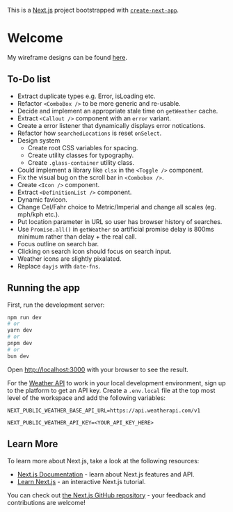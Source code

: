 This is a [Next.js](https://nextjs.org) project bootstrapped with [`create-next-app`](https://nextjs.org/docs/app/api-reference/cli/create-next-app).

# Welcome

My wireframe designs can be found [here](https://www.figma.com/design/yvqEr8D9NDUkNZAboKocYO/My-Brain-In-The-Form-Of-A-Figma-File?node-id=633-1066).

## To-Do list

- Extract duplicate types e.g. Error, isLoading etc.
- Refactor `<ComboBox />` to be more generic and re-usable.
- Decide and implement an appropriate stale time on `getWeather` cache.
- Extract `<Callout />` component with an `error` variant.
- Create a error listener that dynamically displays error notications.
- Refactor how `searchedLocations` is reset `onSelect`.
- Design system
  - Create root CSS variables for spacing.
  - Create utility classes for typography.
  - Create `.glass-container` utility class.
- Could implement a library like `clsx` in the `<Toggle />` component.
- Fix the visual bug on the scroll bar in `<Combobox />`.
- Create `<Icon />` component.
- Extract `<DefinitionList />` component.
- Dynamic favicon.
- Change Cel/Fahr choice to Metric/Imperial and change all scales (eg. mph/kph etc.).
- Put location parameter in URL so user has browser history of searches.
- Use `Promise.all()` in `getWeather` so artificial promise delay is 800ms minimum rather than delay + the real call.
- Focus outline on search bar.
- Clicking on search icon should focus on search input.
- Weather icons are slightly pixalated.
- Replace `dayjs` with `date-fns`.

## Running the app

First, run the development server:

```bash
npm run dev
# or
yarn dev
# or
pnpm dev
# or
bun dev
```

Open [http://localhost:3000](http://localhost:3000) with your browser to see the result.

For the [Weather API](https://www.weatherapi.com/) to work in your local development environment, sign up to the platform to get an API key. Create a `.env.local` file at the top most level of the workspace and add the following variables:

```
NEXT_PUBLIC_WEATHER_BASE_API_URL=https://api.weatherapi.com/v1

NEXT_PUBLIC_WEATHER_API_KEY=<YOUR_API_KEY_HERE>
```

## Learn More

To learn more about Next.js, take a look at the following resources:

- [Next.js Documentation](https://nextjs.org/docs) - learn about Next.js features and API.
- [Learn Next.js](https://nextjs.org/learn) - an interactive Next.js tutorial.

You can check out [the Next.js GitHub repository](https://github.com/vercel/next.js) - your feedback and contributions are welcome!
